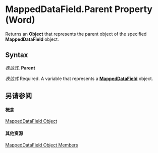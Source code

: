 
# MappedDataField.Parent Property (Word)

Returns an  **Object** that represents the parent object of the specified **MappedDataField** object.


## Syntax

 _表达式_. **Parent**

 _表达式_ Required. A variable that represents a **[MappedDataField](35b9b770-bf18-8922-7c3a-431f454561e9.md)** object.


## 另请参阅


#### 概念


[MappedDataField Object](35b9b770-bf18-8922-7c3a-431f454561e9.md)
#### 其他资源


[MappedDataField Object Members](http://msdn.microsoft.com/library/dd2aadd0-7211-73ff-88a1-f48a44948adf%28Office.15%29.aspx)